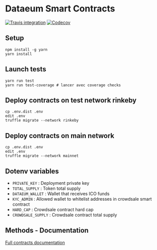 # Dataeum Smart Contracts

[![Travis integration](https://travis-ci.org/Dataeum/smart-contracts.svg?branch=master)](https://travis-ci.org/Dataeum/smart-contracts) [![Codecov](https://codecov.io/gh/Dataeum/smart-contracts/branch/master/graph/badge.svg)](https://codecov.io/gh/Dataeum/smart-contracts/)

## Setup

```
npm install -g yarn
yarn install
```

## Launch tests

```
yarn run test
yarn run test-coverage # lancer avec coverage checks
```

## Deploy contracts on test network rinkeby

```
cp .env.dist .env
edit .env
truffle migrate --network rinkeby
```

## Deploy contracts on main network

```
cp .env.dist .env
edit .env
truffle migrate --network mainnet
```

## Dotenv variables

 - `PRIVATE_KEY` : Deployment private key
 - `TOTAL_SUPPLY` : Token total supply
 - `DATAEUM_WALLET` : Wallet that receives ICO funds
 - `KYC_ADMIN` : Allowed wallet to whitelist addresses in crowdsale smart contract
 - `HARD_CAP` : Crowdsale contract hard cap
 - `CROWDSALE_SUPPLY` : Crowdsale contract total supply

## Methods - Documentation

[Full contracts documentation](docs.md)
